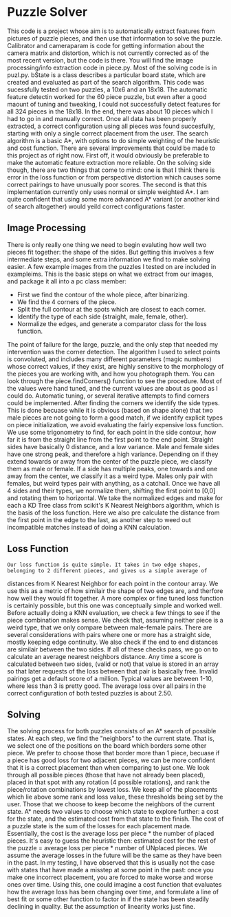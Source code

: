 # Puzzle Solver
  This code is a project whose aim is to automatically extract features from pictures of puzzle pieces, and then
use that information to solve the puzzle. Calibrator and cameraparam is code for getting information about the camera 
matrix and distortion, which is not currently corrected as of the most recent version, but the code is there. You will
find the image processing/info extraction code in piece.py. Most of the solving code is in puzl.py. bState is a class 
describes a particular board state, which are created and evaluated as part of the search algorithm. This code was 
sucessfully tested on two puzzles, a 10x6 and an 18x18. The automatic feature detectin worked for the 60 piece puzzle,
but even after a good maount of tuning and tweaking, I could not successfully detect features for all 324 pieces in 
the 18x18. In the end, there was about 10 pieces which I had to go in and manually correct. Once all data has been
properly extracted, a correct configuration using all pieces was found succesfully, starting with only a single  correct
placement from the user. The search algorithm is a basic A*, with options to do simple weighting of the heuristic and
cost function. There are several improvements that could be made to this project as of right now. First off, it
would obviously be preferable to make the automatic feature extraction more reliable. On the solving side though, there
are two things that come to mind: one is that I think there is error in the loss function or from perspective  distortion
which causes some correct pairings to have unusually poor scores. The second is that this implementation currently only
uses normal or simple weighted A*. I am quite confident that using some more advanced A* variant (or another kind of
search altogether) would yeild correct configurations faster.

## Image Processing
  There is only really one thing we need to begin evaluting how well two pieces fit together: the shape of the sides.
But getting this involves a few intermediate steps, and some extra information we find to make solving easier. A few 
example images from the puzzles I tested on are included in exampleims. This is the basic steps on what we extract
from our images, and package it all into a pc class member:
  - First we find the contour of the whole piece, after binarizing.
  - We find the 4 corners of the piece.
  - Split the full contour at the spots which are closest to each corner.
  - Identify the type of each side (straight, male, female, other).
  - Normalize the edges, and generate a comparator class for the loss function.

  The point of failure for the large, puzzle, and the only step that needed my intervention was the corner detection. The
algorithm I used to select points is convoluted, and includes many different parameters (magic numbers) whose correct values,
if they exist, are highly sensitive to the morphology of the pieces you are working with, and how you photograph them. You can
look through the piece.findCorners() function to see the procedure. Most of the values were hand tuned, and the current values
are about as good as I could do. Automatic tuning, or several iterative attempts to find corners could be implemented.
  After finding the corners we identify the side types. This is done becuase while it is obvious (based on shape alone) that two
male pieces are not going to form a good match, if we identify explicit types on piece initialization, we avoid evaluating the 
fairly expensive loss function. We use some trigonometry to find, for each point in the side contour, how far it is from the
straight line from the first point to the end point. Straight sides have basically 0 distance, and a low variance. Male and female
sides have one strong peak, and therefore a high variance. Depending on if they extend towards or away from the center of the
puzzle piece, we classify them as male or female. If a side has multiple peaks, one towards and one away from the center, we classify
it as a weird type. Males only pair with females, but weird types pair with anything, as a catchall. 
  Once we have all 4 sides and their types, we normalize them, shifting the first point to [0,0] and rotating them to horizontal. We
take the normalized edges and make for each a KD Tree class from scikit's K Nearest Neighbors algorithm, which is the basis of the
loss function. Here we also pre calculate the distance from the first point in the edge to the last, as another step to weed out
incompatible matches instead of doing a KNN calculation.
## Loss Function
    Our loss function is quite simple. It takes in two edge shapes, belonging to 2 different pieces, and gives us a simple average of
distances from K Nearest Neighbor for each point in the contour array. We use this as a metric of how similair the shape of two edges
are, and therfore how well they would fit together. A more complex or fine tuned loss function is certainly possible, but this one was
conceptually simple and worked well. Before actually doing a KNN evaluation, we check a few things to see if the piece combination makes
sense. We check that, assuming neither piece is a weird type, that we only compare between male-female pairs. There are several considerations
with pairs where one or more has a straight side, mostly keeping edge continuity. We also check if the end to end distances are similair between
the two sides. If all of these checks pass, we go on to calculate an average nearest neighbors distance. Any time a score is calculated between
two sides, (valid or not) that value is stored in an array so that later requests of the loss between that pair is basically free. Invalid
pairings get a default score of a million. Typical values are between 1-10, where less than 3 is pretty good. The average loss over all pairs
in the correct configuration of both tested puzzles is about 2.50.
## Solving
  The solving process for both puzzles consists of an A* search of possible states. At each step, we find the "neighbors" to the current state.
That is, we select one of the positions on the board which borders some other piece. We prefer to choose those that border more than 1 piece,
becuase if a piece has good loss for two adjacent pieces, we can be more confident that it is a correct placement than when comparing to just one.
We look through all possible pieces (those that have not already been placed), placed in that spot with any rotation (4 possible rotations), and rank the piece/rotation combinations by lowest loss. We keep all of the placements which lie above some rank and loss value, these thresholds being
set by the user. Those that we choose to keep become the neighbors of the current state. A* needs two values to choose which state to explore further: a cost for the state, and the estimated cost from that state to the finish. The cost of a puzzle state is the sum of the losses for each
placement made. Essentially, the cost is the average loss per piece * the number of placed pieces. It's easy to guess the heuristic then: estimated cost for the rest of the puzzle = average loss per piece * number of UNplaced pieces. We assume the average losses in the future will be the same
as they have been in the past. In my testing, I have observed that this is usually not the case with states that have made a misstep at some point
in the past: once you make one incorrect placement, you are forced to make worse and worse ones over time. Using this, one could imagine a cost
function that evaluates how the average loss has been changing over time, and formulate a line of best fit or some other function to factor in if
the state has been steadily declining in quality. But the assumption of linearity works just fine.
  



















